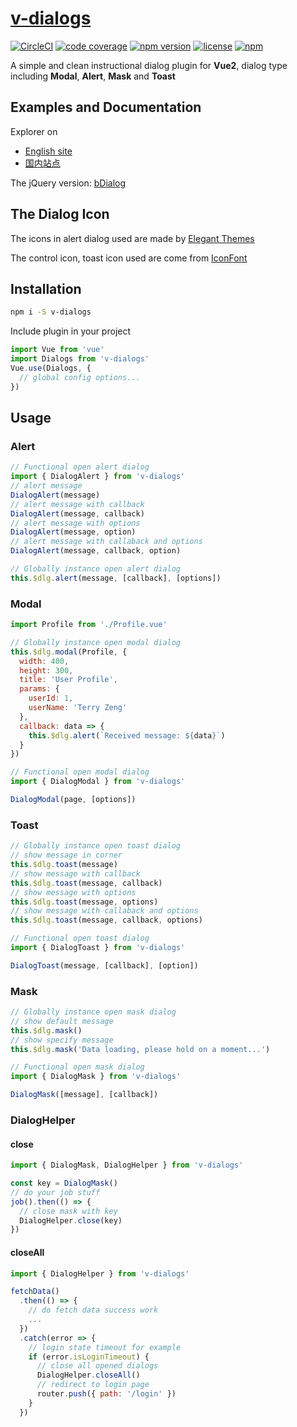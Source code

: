 # [v-dialogs](https://terryz.github.io/vue/#/dialog)
<!-- &middot; -->
[![CircleCI](https://circleci.com/gh/TerryZ/v-dialogs/tree/master.svg?style=svg)](https://circleci.com/gh/TerryZ/v-dialogs/tree/master)
[![code coverage](https://codecov.io/gh/TerryZ/v-dialogs/branch/master/graph/badge.svg)](https://codecov.io/gh/TerryZ/v-dialogs)
[![npm version](https://img.shields.io/npm/v/v-dialogs.svg)](https://www.npmjs.com/package/v-dialogs)
[![license](https://img.shields.io/badge/license-MIT-brightgreen.svg)](https://mit-license.org/)
[![npm](https://img.shields.io/npm/dy/v-dialogs.svg)](https://www.npmjs.com/package/v-dialogs)

A simple and clean instructional dialog plugin for **Vue2**, dialog type including **Modal**, **Alert**, **Mask** and **Toast**

## Examples and Documentation

Explorer on

- [English site](https://terryz.github.io/vue/#/dialog)
- [国内站点](https://terryz.gitee.io/vue/#/dialog)

The jQuery version: [bDialog](https://github.com/TerryZ/bDialog)

## The Dialog Icon

The icons in alert dialog used are made by [Elegant Themes](http://www.elegantthemes.com/blog/freebie-of-the-week/beautiful-flat-icons-for-free)

The control icon, toast icon used are come from [IconFont](http://www.iconfont.cn)

## Installation

```sh
npm i -S v-dialogs
```

Include plugin in your project

```js
import Vue from 'vue'
import Dialogs from 'v-dialogs'
Vue.use(Dialogs, {
  // global config options...
})
```

## Usage

### Alert

```js
// Functional open alert dialog
import { DialogAlert } from 'v-dialogs'
// alert message
DialogAlert(message)
// alert message with callback
DialogAlert(message, callback)
// alert message with options
DialogAlert(message, option)
// alert message with callaback and options
DialogAlert(message, callback, option)

// Globally instance open alert dialog
this.$dlg.alert(message, [callback], [options])
```

### Modal

```js
import Profile from './Profile.vue'

// Globally instance open modal dialog
this.$dlg.modal(Profile, {
  width: 400,
  height: 300,
  title: 'User Profile',
  params: {
    userId: 1,
    userName: 'Terry Zeng'
  },
  callback: data => {
    this.$dlg.alert(`Received message: ${data}`)
  }
})

// Functional open modal dialog
import { DialogModal } from 'v-dialogs'

DialogModal(page, [options])
```

### Toast

```js
// Globally instance open toast dialog
// show message in corner
this.$dlg.toast(message)
// show message with callback
this.$dlg.toast(message, callback)
// show message with options
this.$dlg.toast(message, options)
// show message with callaback and options
this.$dlg.toast(message, callback, options)

// Functional open toast dialog
import { DialogToast } from 'v-dialogs'

DialogToast(message, [callback], [option])
```

### Mask

```js
// Globally instance open mask dialog
// show default message
this.$dlg.mask()
// show specify message
this.$dlg.mask('Data loading, please hold on a moment...')

// Functional open mask dialog
import { DialogMask } from 'v-dialogs'

DialogMask([message], [callback])
```

### DialogHelper

#### close

```js
import { DialogMask, DialogHelper } from 'v-dialogs'

const key = DialogMask()
// do your job stuff
job().then(() => {
  // close mask with key
  DialogHelper.close(key)
})
```

#### closeAll

```js
import { DialogHelper } from 'v-dialogs'

fetchData()
  .then(() => {
    // do fetch data success work
    ...
  })
  .catch(error => {
    // login state timeout for example
    if (error.isLoginTimeout) {
      // close all opened dialogs
      DialogHelper.closeAll()
      // redirect to login page
      router.push({ path: '/login' })
    }
  })
```
